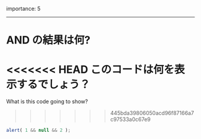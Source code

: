 importance: 5

---

# AND の結果は何?

<<<<<<< HEAD
このコードは何を表示するでしょう？
=======
What is this code going to show?
>>>>>>> 445bda39806050acd96f87166a7c97533a0c67e9

```js
alert( 1 && null && 2 );
```
